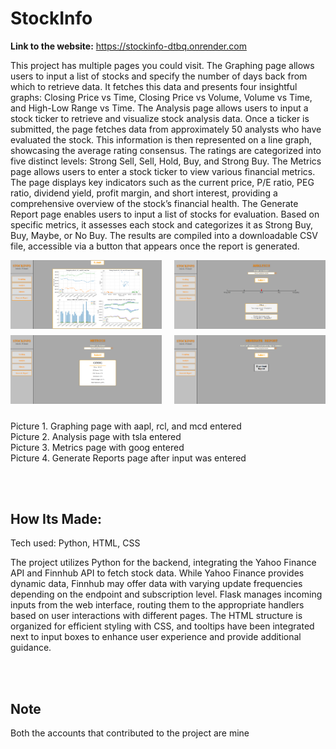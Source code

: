 # StockInfo

**Link to the website:** https://stockinfo-dtbq.onrender.com

This project has multiple pages you could visit. The Graphing page allows users to input a list of stocks and specify the number of days back from which to retrieve data. It fetches this data and presents four insightful graphs: Closing Price vs Time, Closing Price vs Volume, Volume vs Time, and High-Low Range vs Time. The Analysis page allows users to input a stock ticker to retrieve and visualize stock analysis data. Once a ticker is submitted, the page fetches data from approximately 50 analysts who have evaluated the stock. This information is then represented on a line graph, showcasing the average rating consensus. The ratings are categorized into five distinct levels: Strong Sell, Sell, Hold, Buy, and Strong Buy. The Metrics page allows users to enter a stock ticker to view various financial metrics. The page displays key indicators such as the current price, P/E ratio, PEG ratio, dividend yield, profit margin, and short interest, providing a comprehensive overview of the stock’s financial health. The Generate Report page enables users to input a list of stocks for evaluation. Based on specific metrics, it assesses each stock and categorizes it as Strong Buy, Buy, Maybe, or No Buy. The results are compiled into a downloadable CSV file, accessible via a button that appears once the report is generated.

<div style="display: flex; flex-wrap: wrap; justify-content: space-between;">
    <img src="docs/Screenshot 2024-08-14 121529.png" alt="Graph 1" style="width: 48%; margin-bottom: 10px;" />
    <img src="docs/Screenshot 2024-08-14 121549.png" alt="Graph 2" style="width: 48%; margin-bottom: 10px;" />
    <img src="docs/Screenshot 2024-08-14 121611.png" alt="Graph 3" style="width: 48%; margin-bottom: 10px;" />
    <img src="docs/Screenshot 2024-08-14 121629.png" alt="Graph 4" style="width: 48%; margin-bottom: 10px;" />
</div>

<br>
Picture 1. Graphing page with aapl, rcl, and mcd entered <br>
Picture 2. Analysis page with tsla entered <br>
Picture 3. Metrics page with goog entered <br>
Picture 4. Generate Reports page after input was entered

<br><br>
## How Its Made:

Tech used: Python, HTML, CSS

The project utilizes Python for the backend, integrating the Yahoo Finance API and Finnhub API to fetch stock data. While Yahoo Finance provides dynamic data, Finnhub may offer data with varying update frequencies depending on the endpoint and subscription level. Flask manages incoming inputs from the web interface, routing them to the appropriate handlers based on user interactions with different pages. The HTML structure is organized for efficient styling with CSS, and tooltips have been integrated next to input boxes to enhance user experience and provide additional guidance.

<br><br>
## Note

Both the accounts that contributed to the project are mine